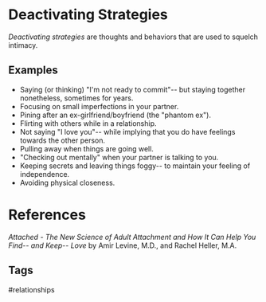 # Deactivating Strategies

*Deactivating strategies* are thoughts and behaviors that are used to squelch intimacy.  

## Examples
* Saying (or thinking) "I'm not ready to commit"-- but staying together nonetheless, sometimes for years.  
* Focusing on small imperfections in your partner.  
* Pining after an ex-girlfriend/boyfriend (the "phantom ex").  
* Flirting with others while in a relationship.  
* Not saying "I love you"-- while implying that you do have feelings towards the other person.  
* Pulling away when things are going well.  
* "Checking out mentally" when your partner is talking to you.  
* Keeping secrets and leaving things foggy-- to maintain your feeling of independence.  
* Avoiding physical closeness.  

# References
*Attached - The New Science of Adult Attachment and How It Can Help You Find-- and Keep-- Love* by Amir Levine, M.D., and Rachel Heller, M.A.

## Tags
#relationships
